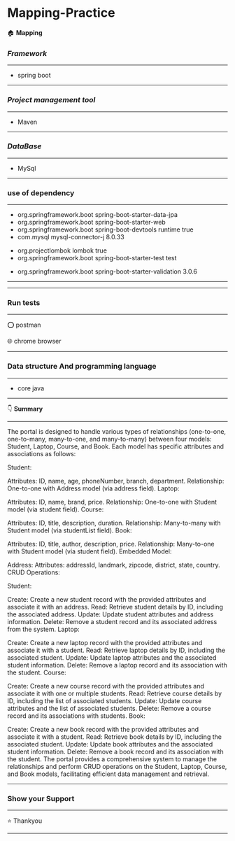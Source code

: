 # Mapping-Practice

:house: **Mapping**

### ***Framework***
---------
- spring boot

-------------

### ***Project management tool***
-------
- Maven


-----------------
### ***DataBase***
****************
- MySql
****************

### **use of dependency**
-----
- <dependency>
      <groupId>org.springframework.boot</groupId>
      <artifactId>spring-boot-starter-data-jpa</artifactId>
      </dependency>
- <dependency>
     <groupId>org.springframework.boot</groupId>
     <artifactId>spring-boot-starter-web</artifactId>
     </dependency>

- <dependency>
       <groupId>org.springframework.boot</groupId>
       <artifactId>spring-boot-devtools</artifactId>
	<scope>runtime</scope>
	<optional>true</optional>
	</dependency>
- <dependency>
    <groupId>com.mysql</groupId>
    <artifactId>mysql-connector-j</artifactId>
    <version>8.0.33</version>
 </dependency>

- <dependency>
       <groupId>org.projectlombok</groupId>
       <artifactId>lombok</artifactId>
       <optional>true</optional>
	</dependency>
- <dependency>
     <groupId>org.springframework.boot</groupId>
     <artifactId>spring-boot-starter-test</artifactId>
     <scope>test</scope>
     </dependency>
<!-- https://mvnrepository.com/artifact/org.springframework.boot/spring-boot-starter-validation -->
- <dependency>
	<groupId>org.springframework.boot</groupId>
	<artifactId>spring-boot-starter-validation</artifactId>
	<version>3.0.6</version>
	</dependency>





--------


-------------


### **Run tests**

------

⭕ postman 

:globe_with_meridians: chrome browser

********

### **Data structure And programming language**

-----

 - core java
 
 --------

  :point_down: **Summary**
*****
The portal is designed to handle various types of relationships (one-to-one, one-to-many, many-to-one, and many-to-many) between four models: Student, Laptop, Course, and Book. Each model has specific attributes and associations as follows:

Student:

Attributes: ID, name, age, phoneNumber, branch, department.
Relationship: One-to-one with Address model (via address field).
Laptop:

Attributes: ID, name, brand, price.
Relationship: One-to-one with Student model (via student field).
Course:

Attributes: ID, title, description, duration.
Relationship: Many-to-many with Student model (via studentList field).
Book:

Attributes: ID, title, author, description, price.
Relationship: Many-to-one with Student model (via student field).
Embedded Model:

Address:
Attributes: addressId, landmark, zipcode, district, state, country.
CRUD Operations:

Student:

Create: Create a new student record with the provided attributes and associate it with an address.
Read: Retrieve student details by ID, including the associated address.
Update: Update student attributes and address information.
Delete: Remove a student record and its associated address from the system.
Laptop:

Create: Create a new laptop record with the provided attributes and associate it with a student.
Read: Retrieve laptop details by ID, including the associated student.
Update: Update laptop attributes and the associated student information.
Delete: Remove a laptop record and its association with the student.
Course:

Create: Create a new course record with the provided attributes and associate it with one or multiple students.
Read: Retrieve course details by ID, including the list of associated students.
Update: Update course attributes and the list of associated students.
Delete: Remove a course record and its associations with students.
Book:

Create: Create a new book record with the provided attributes and associate it with a student.
Read: Retrieve book details by ID, including the associated student.
Update: Update book attributes and the associated student information.
Delete: Remove a book record and its association with the student.
The portal provides a comprehensive system to manage the relationships and perform CRUD operations on the Student, Laptop, Course, and Book models, facilitating efficient data management and retrieval.
*****

### **Show your Support** 
****
:star: Thankyou 

****
